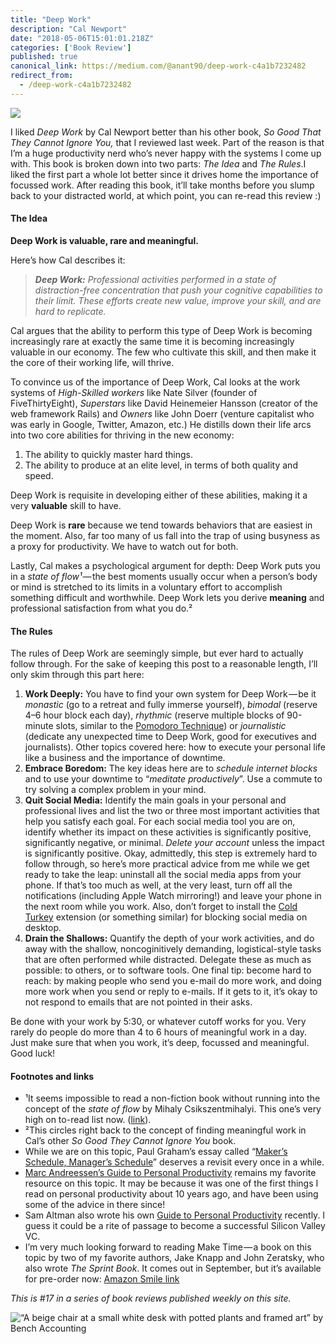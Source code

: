 ```yaml
---
title: "Deep Work"
description: "Cal Newport"
date: "2018-05-06T15:01:01.218Z"
categories: ['Book Review']
published: true
canonical_link: https://medium.com/@anant90/deep-work-c4a1b7232482
redirect_from:
  - /deep-work-c4a1b7232482
---
```


![](/assets/blog/deep-work/asset-1.jpeg)

I liked _Deep Work_ by Cal Newport better than his other book, _So Good That They Cannot Ignore You,_ that I reviewed last week. Part of the reason is that I’m a huge productivity nerd who’s never happy with the systems I come up with. This book is broken down into two parts: _The Idea_ and _The Rules_.I liked the first part a whole lot better since it drives home the importance of focussed work. After reading this book, it’ll take months before you slump back to your distracted world, at which point, you can re-read this review :)

#### The Idea

**Deep Work is valuable, rare and meaningful.**

Here’s how Cal describes it:

> **_Deep Work:_** _Professional activities performed in a state of distraction-free concentration that push your cognitive capabilities to their limit. These efforts create new value, improve your skill, and are hard to replicate._

Cal argues that the ability to perform this type of Deep Work is becoming increasingly rare at exactly the same time it is becoming increasingly valuable in our economy. The few who cultivate this skill, and then make it the core of their working life, will thrive.

To convince us of the importance of Deep Work, Cal looks at the work systems of _High-Skilled workers_ like Nate Silver (founder of FiveThirtyEight), _Superstars_ like David Heinemeier Hansson (creator of the web framework Rails) and _Owners_ like John Doerr (venture capitalist who was early in Google, Twitter, Amazon, etc.) He distills down their life arcs into two core abilities for thriving in the new economy:

1.  The ability to quickly master hard things.
2.  The ability to produce at an elite level, in terms of both quality and speed.

Deep Work is requisite in developing either of these abilities, making it a very **valuable** skill to have.

Deep Work is **rare** because we tend towards behaviors that are easiest in the moment. Also, far too many of us fall into the trap of using busyness as a proxy for productivity. We have to watch out for both.

Lastly, Cal makes a psychological argument for depth: Deep Work puts you in a _state of flow¹_ — the best moments usually occur when a person’s body or mind is stretched to its limits in a voluntary effort to accomplish something difficult and worthwhile. Deep Work lets you derive **meaning** and professional satisfaction from what you do.²

#### The Rules

The rules of Deep Work are seemingly simple, but ever hard to actually follow through. For the sake of keeping this post to a reasonable length, I’ll only skim through this part here:

1.  **Work Deeply:** You have to find your own system for Deep Work — be it _monastic_ (go to a retreat and fully immerse yourself), _bimodal_ (reserve 4–6 hour block each day), _rhythmic_ (reserve multiple blocks of 90-minute slots, similar to the [Pomodoro Technique](https://en.wikipedia.org/wiki/Pomodoro_Technique)) or _journalistic_ (dedicate any unexpected time to Deep Work, good for executives and journalists). Other topics covered here: how to execute your personal life like a business and the importance of downtime.
2.  **Embrace Boredom:** The key ideas here are to _schedule internet blocks_ and to use your downtime to “_meditate productively_”. Use a commute to try solving a complex problem in your mind.
3.  **Quit Social Media:** Identify the main goals in your personal and professional lives and list the two or three most important activities that help you satisfy each goal. For each social media tool you are on, identify whether its impact on these activities is significantly positive, significantly negative, or minimal. _Delete your account_ unless the impact is significantly positive. Okay, admittedly, this step is extremely hard to follow through, so here’s more practical advice from me while we get ready to take the leap: uninstall all the social media apps from your phone. If that’s too much as well, at the very least, turn off all the notifications (including Apple Watch mirroring!) and leave your phone in the next room while you work. Also, don’t forget to install the [Cold Turkey](https://getcoldturkey.com) extension (or something similar) for blocking social media on desktop.
4.  **Drain the Shallows:** Quantify the depth of your work activities, and do away with the shallow, noncoginitively demanding, logistical-style tasks that are often performed while distracted. Delegate these as much as possible: to others, or to software tools. One final tip: become hard to reach: by making people who send you e-mail do more work, and doing more work when you send or reply to e-mails. If it gets to it, it’s okay to not respond to emails that are not pointed in their asks.

Be done with your work by 5:30, or whatever cutoff works for you. Very rarely do people do more than 4 to 6 hours of meaningful work in a day. Just make sure that when you work, it’s deep, focussed and meaningful. Good luck!

#### Footnotes and links

-   ¹It seems impossible to read a non-fiction book without running into the concept of the _state of flow_ by Mihaly Csikszentmihalyi. This one’s very high on to-read list now. ([link](https://smile.amazon.com/dp/0060920432?tag=marandsblo-20&camp=0&creative=0&linkCode=as1&creativeASIN=0060920432&adclass=1YPJ51PQ4NMETWMDDBWQ&)).
-   ²This circles right back to the concept of finding meaningful work in Cal’s other _So Good They Cannot Ignore You_ book.
-   While we are on this topic, Paul Graham’s essay called “[Maker’s Schedule, Manager’s Schedule](http://www.paulgraham.com/makersschedule.html)” deserves a revisit every once in a while.
-   [Marc Andreessen’s Guide to Personal Productivity](https://pmarchive.com/guide_to_personal_productivity.html) remains my favorite resource on this topic. It may be because it was one of the first things I read on personal productivity about 10 years ago, and have been using some of the advice in there since!
-   Sam Altman also wrote his own [Guide to Personal Productivity](https://blog.samaltman.com/productivity) recently. I guess it could be a rite of passage to become a successful Silicon Valley VC.
-   I’m very much looking forward to reading Make Time — a book on this topic by two of my favorite authors, Jake Knapp and John Zeratsky, who also wrote _The Sprint Book_. It comes out in September, but it’s available for pre-order now: [Amazon Smile link](https://smile.amazon.com/Make-Time-Distraction-Energy-Matters/dp/0525572422/ref=smi_www_rco2_go_smi_g1405964225?_encoding=UTF8&%2AVersion%2A=1&%2Aentries%2A=0&ie=UTF8)

_This is #17 in a series of book reviews published weekly on this site._

![“A beige chair at a small white desk with potted plants and framed art” by [Bench Accounting](https://unsplash.com/@benchaccounting)](/assets/blog/deep-work/asset-2.png)
